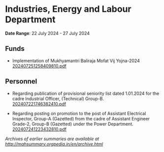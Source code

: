 # Industries, Energy and Labour Department

**Date Range**: 22 July 2024 - 27 July 2024


## Funds
- Implementation of Mukhyamantri Baliraja Mofat Vij Yojna-2024\
  [202407251258409810.pdf](https://gr.maharashtra.gov.in/Site/Upload/Government%20Resolutions/English/202407251258409810.pdf)

## Personnel
- Regarding publication of provisional seniority list dated 1.01.2024 for the cadre Industrial Officer, (Technical) Group-B.\
  [202407221746382410.pdf](https://gr.maharashtra.gov.in/Site/Upload/Government%20Resolutions/English/202407221746382410.pdf)

- Regarding posting on promotion to the post of Assistant Electrical Inspector, Group-A (Gazetted) from the cadre of Assistant Engineer Grade-2, Group-B (Gazetted) under the Power Department.\
  [202407241223432810.pdf](https://gr.maharashtra.gov.in/Site/Upload/Government%20Resolutions/English/202407241223432810.pdf)


*Archives of earlier summaries are available at http://mahsummary.orgpedia.in/en/archive.html*